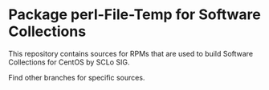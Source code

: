 # Package perl-File-Temp for Software Collections

This repository contains sources for RPMs that are used
to build Software Collections for CentOS by SCLo SIG.

Find other branches for specific sources.
